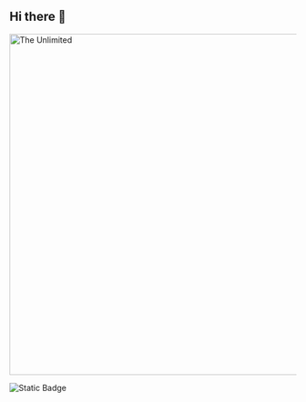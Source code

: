 ## Hi there 👋

<img src="https://i.pinimg.com/originals/ec/cb/bd/eccbbd33e1cc8561e4832171686af2ed.jpg" alt="The Unlimited" width="600">



![Static Badge](https://img.shields.io/badge/py-python-blue?style=plastic&logo=python)
